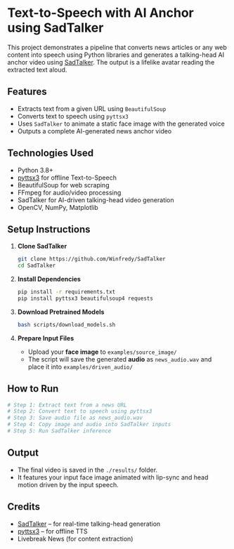 # Text-to-Speech with AI Anchor using SadTalker

This project demonstrates a pipeline that converts news articles or any web content into speech using Python libraries and generates a talking-head AI anchor video using [SadTalker](https://github.com/Winfredy/SadTalker). The output is a lifelike avatar reading the extracted text aloud.

## Features

- Extracts text from a given URL using `BeautifulSoup`
- Converts text to speech using `pyttsx3`
- Uses `SadTalker` to animate a static face image with the generated voice
- Outputs a complete AI-generated news anchor video

## Technologies Used

- Python 3.8+
- [pyttsx3](https://pypi.org/project/pyttsx3/) for offline Text-to-Speech
- BeautifulSoup for web scraping
- FFmpeg for audio/video processing
- SadTalker for AI-driven talking-head video generation
- OpenCV, NumPy, Matplotlib

## Setup Instructions

1. **Clone SadTalker**

   ```bash
   git clone https://github.com/Winfredy/SadTalker
   cd SadTalker
   ```

2. **Install Dependencies**

   ```bash
   pip install -r requirements.txt
   pip install pyttsx3 beautifulsoup4 requests
   ```

3. **Download Pretrained Models**

   ```bash
   bash scripts/download_models.sh
   ```

4. **Prepare Input Files**
   - Upload your **face image** to `examples/source_image/`
   - The script will save the generated **audio** as `news_audio.wav` and place it into `examples/driven_audio/`

## How to Run

```python
# Step 1: Extract text from a news URL
# Step 2: Convert text to speech using pyttsx3
# Step 3: Save audio file as news_audio.wav
# Step 4: Copy image and audio into SadTalker inputs
# Step 5: Run SadTalker inference
```

## Output

- The final video is saved in the `./results/` folder.
- It features your input face image animated with lip-sync and head motion driven by the input speech.

## Credits

- [SadTalker](https://github.com/Winfredy/SadTalker) – for real-time talking-head generation
- [pyttsx3](https://pypi.org/project/pyttsx3/) – for offline TTS
- Livebreak News (for content extraction)
